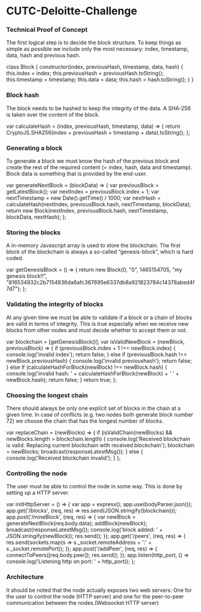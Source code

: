 # CUTC-Deloitte-Challenge

### Technical Proof of Concept

The first logical step is to decide the block structure. To keep things as simple as possible we include only the most necessary: index, timestamp, data, hash and previous hash.



class Block {
    constructor(index, previousHash, timestamp, data, hash) {
        this.index = index;
        this.previousHash = previousHash.toString();
        this.timestamp = timestamp;
        this.data = data;
        this.hash = hash.toString();
    }
}

### Block hash
The block needs to be hashed to keep the integrity of the data. A SHA-256 is taken over the content of the block.

var calculateHash = (index, previousHash, timestamp, data) => {
    return CryptoJS.SHA256(index + previousHash + timestamp + data).toString();
};

 
 
### Generating a block
To generate a block we must know the hash of the previous block and create the rest of the required content (= index, hash, data and timestamp). Block data is something that is provided by the end-user.

var generateNextBlock = (blockData) => {
    var previousBlock = getLatestBlock();
    var nextIndex = previousBlock.index + 1;
    var nextTimestamp = new Date().getTime() / 1000;
    var nextHash = calculateHash(nextIndex, previousBlock.hash, nextTimestamp, blockData);
    return new Block(nextIndex, previousBlock.hash, nextTimestamp, blockData, nextHash);
};

### Storing the blocks
A in-memory Javascript array is used to store the blockchain. The first block of the blockchain is always a so-called “genesis-block”, which is hard coded.

var getGenesisBlock = () => {
    return new Block(0, "0", 1465154705, "my genesis block!!", "816534932c2b7154836da6afc367695e6337db8a921823784c14378abed4f7d7");
};


### Validating the integrity of blocks
At any given time we must be able to validate if a block or a chain of blocks are valid in terms of integrity. This is true especially when we receive new blocks from other nodes and must decide whether to accept them or not.

var blockchain = [getGenesisBlock()];
var isValidNewBlock = (newBlock, previousBlock) => {
    if (previousBlock.index + 1 !== newBlock.index) {
        console.log('invalid index');
        return false;
    } else if (previousBlock.hash !== newBlock.previousHash) {
        console.log('invalid previoushash');
        return false;
    } else if (calculateHashForBlock(newBlock) !== newBlock.hash) {
        console.log('invalid hash: ' + calculateHashForBlock(newBlock) + ' ' + newBlock.hash);
        return false;
    }
    return true;
};

### Choosing the longest chain
There should always be only one explicit set of blocks in the chain at a given time. In case of conflicts (e.g. two nodes both generate block number 72) we choose the chain that has the longest number of blocks.


var replaceChain = (newBlocks) => {
    if (isValidChain(newBlocks) && newBlocks.length > blockchain.length) {
        console.log('Received blockchain is valid. Replacing current blockchain with received blockchain');
        blockchain = newBlocks;
        broadcast(responseLatestMsg());
    } else {
        console.log('Received blockchain invalid');
    }
};

### Controlling the node
The user must be able to control the node in some way. This is done by setting up a HTTP server.


var initHttpServer = () => {
    var app = express();
    app.use(bodyParser.json());
    app.get('/blocks', (req, res) => res.send(JSON.stringify(blockchain)));
    app.post('/mineBlock', (req, res) => {
        var newBlock = generateNextBlock(req.body.data);
        addBlock(newBlock);
        broadcast(responseLatestMsg());
        console.log('block added: ' + JSON.stringify(newBlock));
        res.send();
    });
    app.get('/peers', (req, res) => {
        res.send(sockets.map(s => s._socket.remoteAddress + ':' + s._socket.remotePort));
    });
    app.post('/addPeer', (req, res) => {
        connectToPeers([req.body.peer]);
        res.send();
    });
    app.listen(http_port, () => console.log('Listening http on port: ' + http_port));
};


### Architecture
It should be noted that the node actually exposes two web servers: One for the user to control the node (HTTP server) and one for the peer-to-peer communication between the nodes.(Websocket HTTP server)















